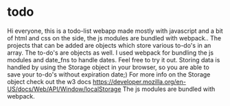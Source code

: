 # todo

Hi everyone, 
this is a todo-list webapp made mostly with javascript and a bit of html and css on the side, the js modules are bundled with webpack.. 
The projects that can be added are objects which store various to-do's in an array. 
The to-do's are objects as well. I used webpack for bundling the js modules and date_fns to handle dates. 
Feel free to try it out. Storing data is handled by using the Storage object in your browser, so you are able to save your to-do's without expiration date;) 
For more info on the Storage object check out the w3 docs https://developer.mozilla.org/en-US/docs/Web/API/Window/localStorage
The js modules are bundled with webpack.
